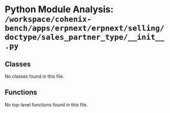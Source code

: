 # Python Module Analysis: `/workspace/cohenix-bench/apps/erpnext/erpnext/selling/doctype/sales_partner_type/__init__.py`

## Classes

No classes found in this file.


## Functions

No top-level functions found in this file.
